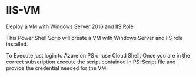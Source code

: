 # IIS-VM
Deploy a VM with Windows Server 2016 and IIS Role

This Power Shell Scrip will create a VM with Windows Server and IIS role installed.

To Execute just login to Azure on PS or use Cloud Shell. Once you are in the correct subscription execute the script contained in PS-Script file and provide the credential needed for the VM.

